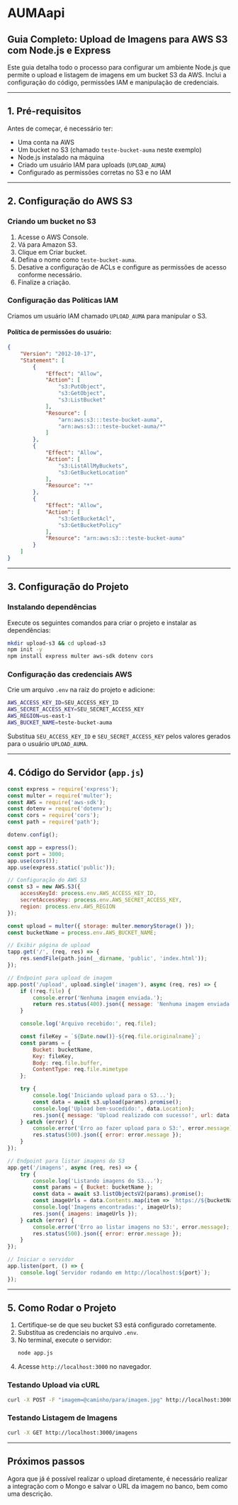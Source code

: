 # AUMAapi

## Guia Completo: Upload de Imagens para AWS S3 com Node.js e Express

Este guia detalha todo o processo para configurar um ambiente Node.js que permite o upload e listagem de imagens em um bucket S3 da AWS. Inclui a configuração do código, permissões IAM e manipulação de credenciais.

---

## 1. Pré-requisitos
Antes de começar, é necessário ter:

- Uma conta na AWS
- Um bucket no S3 (chamado `teste-bucket-auma` neste exemplo)
- Node.js instalado na máquina
- Criado um usuário IAM para uploads (`UPLOAD_AUMA`)
- Configurado as permissões corretas no S3 e no IAM

---

## 2. Configuração do AWS S3

### Criando um bucket no S3
1. Acesse o AWS Console.
2. Vá para Amazon S3.
3. Clique em Criar bucket.
4. Defina o nome como `teste-bucket-auma`.
5. Desative a configuração de ACLs e configure as permissões de acesso conforme necessário.
6. Finalize a criação.

### Configuração das Políticas IAM
Criamos um usuário IAM chamado `UPLOAD_AUMA` para manipular o S3.

#### Política de permissões do usuário:
```json
{
    "Version": "2012-10-17",
    "Statement": [
        {
            "Effect": "Allow",
            "Action": [
                "s3:PutObject",
                "s3:GetObject",
                "s3:ListBucket"
            ],
            "Resource": [
                "arn:aws:s3:::teste-bucket-auma",
                "arn:aws:s3:::teste-bucket-auma/*"
            ]
        },
        {
            "Effect": "Allow",
            "Action": [
                "s3:ListAllMyBuckets",
                "s3:GetBucketLocation"
            ],
            "Resource": "*"
        },
        {
            "Effect": "Allow",
            "Action": [
                "s3:GetBucketAcl",
                "s3:GetBucketPolicy"
            ],
            "Resource": "arn:aws:s3:::teste-bucket-auma"
        }
    ]
}
```
---

## 3. Configuração do Projeto

### Instalando dependências
Execute os seguintes comandos para criar o projeto e instalar as dependências:
```sh
mkdir upload-s3 && cd upload-s3
npm init -y
npm install express multer aws-sdk dotenv cors
```

### Configuração das credenciais AWS
Crie um arquivo `.env` na raiz do projeto e adicione:
```sh
AWS_ACCESS_KEY_ID=SEU_ACCESS_KEY_ID
AWS_SECRET_ACCESS_KEY=SEU_SECRET_ACCESS_KEY
AWS_REGION=us-east-1
AWS_BUCKET_NAME=teste-bucket-auma
```
Substitua `SEU_ACCESS_KEY_ID` e `SEU_SECRET_ACCESS_KEY` pelos valores gerados para o usuário `UPLOAD_AUMA`.

---

## 4. Código do Servidor (`app.js`)

```js
const express = require('express');
const multer = require('multer');
const AWS = require('aws-sdk');
const dotenv = require('dotenv');
const cors = require('cors');
const path = require('path');

dotenv.config();

const app = express();
const port = 3000;
app.use(cors());
app.use(express.static('public'));

// Configuração do AWS S3
const s3 = new AWS.S3({
    accessKeyId: process.env.AWS_ACCESS_KEY_ID,
    secretAccessKey: process.env.AWS_SECRET_ACCESS_KEY,
    region: process.env.AWS_REGION
});

const upload = multer({ storage: multer.memoryStorage() });
const bucketName = process.env.AWS_BUCKET_NAME;

// Exibir página de upload
tapp.get('/', (req, res) => {
    res.sendFile(path.join(__dirname, 'public', 'index.html'));
});

// Endpoint para upload de imagem
app.post('/upload', upload.single('imagem'), async (req, res) => {
    if (!req.file) {
        console.error('Nenhuma imagem enviada.');
        return res.status(400).json({ message: 'Nenhuma imagem enviada.' });
    }

    console.log('Arquivo recebido:', req.file);

    const fileKey = `${Date.now()}-${req.file.originalname}`;
    const params = {
        Bucket: bucketName,
        Key: fileKey,
        Body: req.file.buffer,
        ContentType: req.file.mimetype
    };

    try {
        console.log('Iniciando upload para o S3...');
        const data = await s3.upload(params).promise();
        console.log('Upload bem-sucedido:', data.Location);
        res.json({ message: 'Upload realizado com sucesso!', url: data.Location });
    } catch (error) {
        console.error('Erro ao fazer upload para o S3:', error.message);
        res.status(500).json({ error: error.message });
    }
});

// Endpoint para listar imagens do S3
app.get('/imagens', async (req, res) => {
    try {
        console.log('Listando imagens do S3...');
        const params = { Bucket: bucketName };
        const data = await s3.listObjectsV2(params).promise();
        const imageUrls = data.Contents.map(item => `https://${bucketName}.s3.${process.env.AWS_REGION}.amazonaws.com/${item.Key}`);
        console.log('Imagens encontradas:', imageUrls);
        res.json({ imagens: imageUrls });
    } catch (error) {
        console.error('Erro ao listar imagens no S3:', error.message);
        res.status(500).json({ error: error.message });
    }
});

// Iniciar o servidor
app.listen(port, () => {
    console.log(`Servidor rodando em http://localhost:${port}`);
});
```

---

## 5. Como Rodar o Projeto

1. Certifique-se de que seu bucket S3 está configurado corretamente.
2. Substitua as credenciais no arquivo `.env`.
3. No terminal, execute o servidor:
   ```sh
   node app.js
   ```
4. Acesse `http://localhost:3000` no navegador.

### Testando Upload via cURL
```sh
curl -X POST -F "imagem=@caminho/para/imagem.jpg" http://localhost:3000/upload
```

### Testando Listagem de Imagens
```sh
curl -X GET http://localhost:3000/imagens
```

---

## Próximos passos

Agora que já é possível realizar o upload diretamente, é necessário realizar a integração com o Mongo e salvar o URL da imagem no banco, bem como uma descrição.

